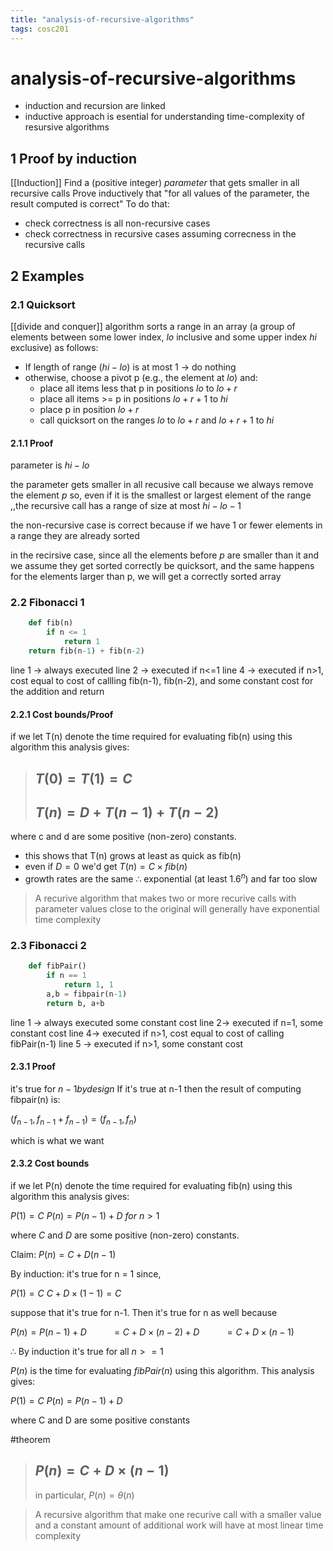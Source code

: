 ```yaml
---
title: "analysis-of-recursive-algorithms"
tags: cosc201
---
```


# analysis-of-recursive-algorithms

- induction and recursion are linked
- inductive approach is esential for understanding time-complexity of resursive algorithms

## 1 Proof by induction
[[Induction]]
Find a (positive integer) _parameter_ that gets smaller in all recursive calls
Prove inductively that "for all values of the parameter, the result computed is correct"
To do that:
- check correctness is all non-recursive cases
- check correctness in recursive cases assuming correcness in the recursive calls

## 2 Examples
### 2.1 Quicksort
[[divide and conquer]] algorithm
sorts a range in an array (a group of elements between some lower index, $lo$ inclusive and some upper index $hi$ exclusive) as follows:
- If length of range $(hi - lo)$ is at most 1 -> do nothing
- otherwise, choose a pivot p (e.g., the element at $lo$) and:
	- place all items less that p in positions $lo$ to $lo +r$
	- place all items >= p in positions $lo +r+1$ to $hi$
	- place p in position $lo+r$
	- call quicksort on the ranges $lo$ to $lo + r$ and $lo+r+1$ to $hi$

#### 2.1.1 Proof
parameter is $hi - lo$

the parameter gets smaller in all recusive call because we always remove the element $p$ so, even if it is the smallest or largest element of the range ,,the recursive call has a range of size at most $hi - lo - 1$

the non-recursive case is correct because if we have 1 or fewer elements in a range they are already sorted

in the recirsive case, since all the elements before $p$ are smaller than it and we assume they get sorted correctly be quicksort, and the same happens for the elements larger than p, we will get a correctly sorted array


### 2.2 Fibonacci 1
```python
	def fib(n)
		if n <= 1
			return 1
	return fib(n-1) + fib(n-2)
```

line 1 -> always executed
line 2 -> executed if n<=1
line 4 -> executed if n>1, cost equal to cost of callling fib(n-1), fib(n-2), and some constant cost for the addition and return

#### 2.2.1 Cost bounds/Proof
if we let T(n) denote the time required for evaluating fib(n) using this algorithm this analysis gives: 

>## $T(0) = T(1) = C$
>## $T(n) = D + T(n-1) + T(n-2)$

where c and d are some positive (non-zero) constants. 

- this shows that T(n) grows at least as quick as fib(n)
- even if $D=0$ we'd get $T(n) = C \times fib(n)$
- growth rates are the same $\therefore$ exponential (at least $1.6^n$) and far too slow

> A recurive algorithm that makes two or more recurive calls with parameter values close to the original will generally have exponential time complexity

### 2.3 Fibonacci 2
```python
	def fibPair()
		if n == 1
			return 1, 1
		a,b = fibpair(n-1)
		return b, a+b
```
line 1 -> always executed some constant cost
line 2-> executed if n=1, some constant cost
line 4-> executed if n>1, cost equal to cost of calling fibPair(n-1)
line 5 -> executed if n>1, some constant cost

#### 2.3.1 Proof
it's true for $n-1 by design$
If it's true at n-1 then the result of computing fibpair(n) is:

$(f_{n-1}, f_{n-1} + f_{n-1}) = (f_{n-1}, f_n)$

which is what we want

#### 2.3.2 Cost bounds
if we let P(n) denote the time required for evaluating fib(n) using this algorithm this analysis gives: 

$P(1) = C$
$P(n) = P(n-1) + D\ for\ n>1$

where $C$ and $D$ are some positive (non-zero) constants.

 
 Claim: $P(n) = C + D(n-1)$

By induction: 
it's true for n = 1 since,

$P(1) = C$
$C+D\times(1-1)=C$
	
suppose that it's true for n-1. Then it's true for n as well because

$P(n) = P(n-1) + D$
$\ \ \ \ \ \ \ \ \ = C+D\times(n-2)+D$
$\ \ \ \ \ \ \ \ \ = C+D\times(n-1)$

$\therefore$ By induction it's true for all $n>=1$



$P(n)$ is the time for evaluating $fibPair(n)$ using this algorithm. This analysis gives:

$P(1) = C$
$P(n) = P(n-1) +D$

where C and D are some positive constants

#theorem 
> ## $P(n) = C+D\times(n-1)$
> in particular, $P(n) = \theta(n)$

> A recursive algorithm that make one recurive call with a smaller value and a constant amount of additional work will have at most linear time complexity
